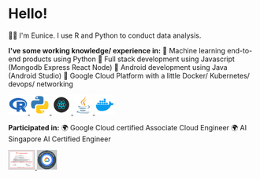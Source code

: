 # Hello! 

👋🏼 I'm Eunice. I use R and Python to conduct data analysis.

**I've some working knowledge/ experience in:**
💼 Machine learning end-to-end products using Python
💼 Full stack development using Javascript (Mongodb Express React Node)
💼 Android development using Java (Android Studio)
💼 Google Cloud Platform with a little Docker/ Kubernetes/ devops/ networking

<a href="https://eunices.github.io/portfolio/portfolio-1/">
    <img src="img/ico-r.png" alt="" height="40"/>
</a>
<a href="https://eunices.github.io/portfolio/portfolio-1/">
    <img src="img/ico-python.png" alt="" height="40"/>
</a>
<a href="https://eunices.github.io/portfolio/portfolio-1/">
    <img src="img/ico-react.png" alt="" height="40"/>
</a>
<a href="https://eunices.github.io/portfolio/portfolio-1/">
    <img src="img/ico-java.png" alt="" height="40"/>
</a>
<a href="https://eunices.github.io/portfolio/portfolio-1/">
    <img src="img/ico-docker.png" alt="" height="40"/>
</a>

**Participated in:** 🌍 Google Cloud certified Associate Cloud Engineer
🌍 AI Singapore AI Certified Engineer


<a href="https://www.credential.net/profile/eunicesoh237176/wallet">
    <img src="img/cert-ai.png" alt="" height="40"/>
</a>

<a href="https://www.credential.net/profile/eunicesoh237176/wallet">
    <img src="img/cert-gcp.png" alt="" height="40"/>
</a>

